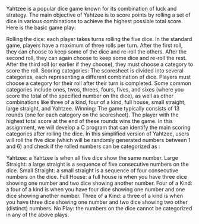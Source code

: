 Yahtzee is a popular dice game known for its combination of luck and strategy. The main objective of Yahtzee is to score points by rolling a set of dice in various combinations to achieve the highest possible total score. Here is the basic game play:

Rolling the dice: each player takes turns rolling the five dice. In the standard game, players have a maximum of three rolls per turn. After the first roll, they can choose to keep some of the dice and re-roll the others. After the second roll, they can again choose to keep some dice and re-roll the rest. After the third roll (or earlier if they choose), they must choose a category to score the roll.
Scoring categories: The scoresheet is divided into several categories, each representing a different combination of dice. Players must choose a category for their roll after their turn is completed. Some common categories include ones, twos, threes, fours, fives, and sixes (where you score the total of the specified number on the dice), as well as other combinations like three of a kind, four of a kind, full house, small straight, large straight, and Yahtzee.
Winning: The game typically consists of 13 rounds (one for each category on the scoresheet). The player with the highest total score at the end of these rounds wins the game.
In this assignment, we will develop a C program that can identify the main scoring categories after rolling the dice. In this simplified version of Yahtzee, users will roll the five dice (which will be randomly generated numbers between 1 and 6) and check if the rolled numbers can be categorized as :

Yahtzee: a Yahtzee is when all five dice show the same number.
Large Straight: a large straight is a sequence of five consecutive numbers on the dice.
Small Straight: a small straight is a sequence of four consecutive numbers on the dice.
Full House: a full house is when you have three dice showing one number and two dice showing another number.
Four of a Kind: a four of a kind is when you have four dice showing one number and one dice showing another number.
Three of a Kind: a three of a kind is when you have three dice showing one number and two dice showing two other (distinct) numbers.
No Play: the numbers on the dice cannot be categorized in any of the above plays.
